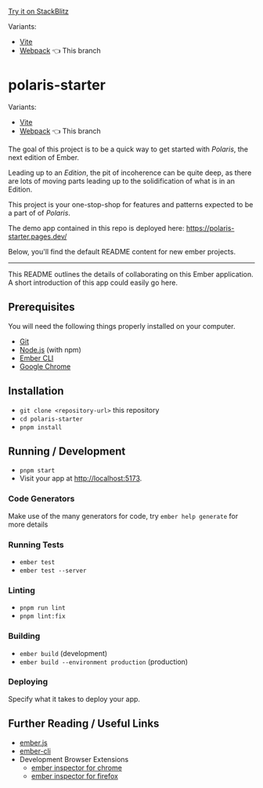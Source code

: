 [Try it on StackBlitz](https://stackblitz.com/github/nullVoxPopuli/polaris-starter/tree/main?file=README.md)

Variants:

- [Vite](https://github.com/NullVoxPopuli/polaris-starter/tree/main)
- [Webpack](https://github.com/NullVoxPopuli/polaris-starter/tree/webpack) 👈 This branch

# polaris-starter

Variants:
- [Vite](https://github.com/NullVoxPopuli/polaris-starter/tree/main) 
- [Webpack](https://github.com/NullVoxPopuli/polaris-starter/tree/webpack) 👈 This branch  


The goal of this project is to be a quick way to get started with _Polaris_, the next edition of Ember.

Leading up to an _Edition_, the pit of incoherence can be quite deep, as there are lots of moving parts leading up to the solidification of what is in an Edition.

This project is your one-stop-shop for features and patterns expected to be a part of of _Polaris_.

The demo app contained in this repo is deployed here: https://polaris-starter.pages.dev/

Below, you'll find the default README content for new ember projects.

---

This README outlines the details of collaborating on this Ember application.
A short introduction of this app could easily go here.

## Prerequisites

You will need the following things properly installed on your computer.

- [Git](https://git-scm.com/)
- [Node.js](https://nodejs.org/) (with npm)
- [Ember CLI](https://cli.emberjs.com/release/)
- [Google Chrome](https://google.com/chrome/)

## Installation

- `git clone <repository-url>` this repository
- `cd polaris-starter`
- `pnpm install`

## Running / Development

- `pnpm start`
- Visit your app at [http://localhost:5173](http://localhost:5173).

### Code Generators

Make use of the many generators for code, try `ember help generate` for more details

### Running Tests

- `ember test`
- `ember test --server`

### Linting

- `pnpm run lint`
- `pnpm lint:fix`

### Building

- `ember build` (development)
- `ember build --environment production` (production)

### Deploying

Specify what it takes to deploy your app.

## Further Reading / Useful Links

- [ember.js](https://emberjs.com/)
- [ember-cli](https://cli.emberjs.com/release/)
- Development Browser Extensions
  - [ember inspector for chrome](https://chrome.google.com/webstore/detail/ember-inspector/bmdblncegkenkacieihfhpjfppoconhi)
  - [ember inspector for firefox](https://addons.mozilla.org/en-US/firefox/addon/ember-inspector/)

